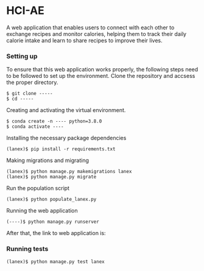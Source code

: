 # HCI-AE
A web application that enables users to connect with each other to exchange recipes and monitor calories, helping them to track their daily calorie intake and learn to share recipes to improve their lives.

### Setting up
To ensure that this web application works properly, the following steps need to be followed to set up the environment.
Clone the repository and accsess the proper directory.
```
$ git clone -----
$ cd -----
```

Creating and activating the virtual environment.
```
$ conda create -n ---- python=3.8.0
$ conda activate ----
```

Installing the necessary package dependencies
```
(lanex)$ pip install -r requirements.txt
```

Making migrations and migrating
```
(lanex)$ python manage.py makemigrations lanex
(lanex)$ python manage.py migrate
```

Run the population script
```
(lanex)$ python populate_lanex.py
```

Running the web application
```
(----)$ python manage.py runserver
```

After that, the link to web application is:

### Running tests
```
(lanex)$ python manage.py test lanex
```
